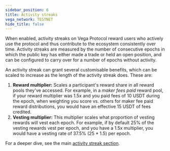 ```yaml
---
sidebar_position: 6
title: Activity streaks
vega_network: TESTNET
hide_title: false
---
```


When enabled, activity streaks on Vega Protocol reward users who actively use the protocol and thus contribute to the ecosystem consistently over time. Activity streaks are measured by the number of consecutive epochs in which the public key has either made a trade or held an open position, and can be configured to carry over for a number of epochs without activity.

An activity streak can grant several customisable benefits, which can be scaled to increase as the length of the activity streak does. These are:

1. **Reward multiplier:** Scales a participant's reward share in all reward pools they've accessed. For example, in a *maker fees paid* reward pool, if your reward multiplier was 1.5x and you paid fees of 10 USDT during the epoch, when weighting you score vs. others for maker fee paid reward distributions, you would have an effective 15 USDT of fees credited.
2. **Vesting multiplier:** This multiplier scales what proportion of vesting rewards will vest each epoch. For example, if by default 25% of the vesting rewards vest per epoch, and you have a 1.5x multiplier, you would have a vesting rate of 37.5% (25 * 1.5) per epoch.

For a deeper dive, see the main [activity streak section](../concepts/trading-on-vega/discounts-rewards.md#activity-streak).